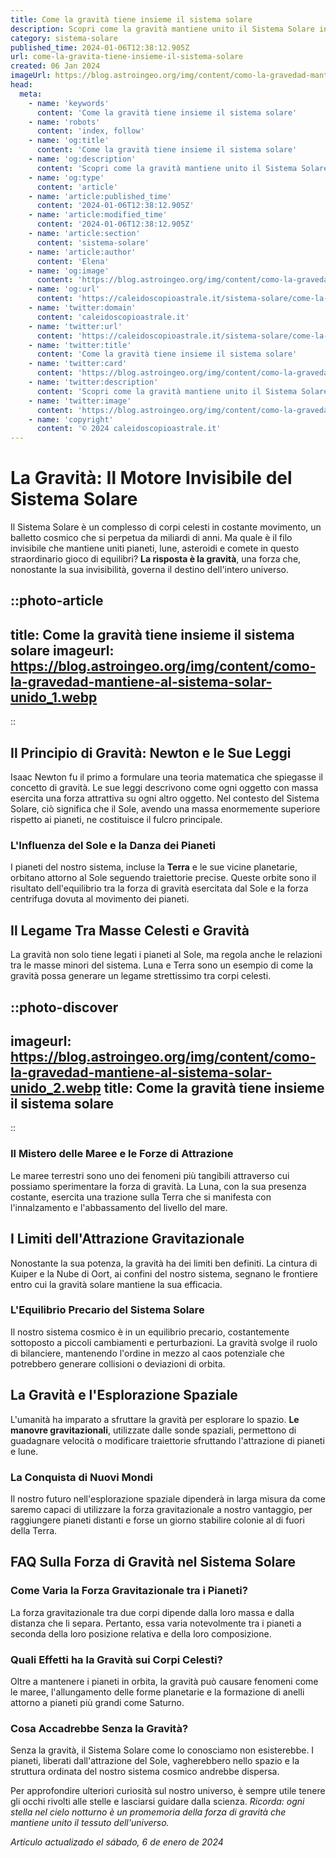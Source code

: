 ```yaml
---
title: Come la gravità tiene insieme il sistema solare
description: Scopri come la gravità mantiene unito il Sistema Solare in questo articolo dettagliato. Approfondisci i misteri delluniverso!
category: sistema-solare
published_time: 2024-01-06T12:38:12.905Z
url: come-la-gravita-tiene-insieme-il-sistema-solare
created: 06 Jan 2024
imageUrl: https://blog.astroingeo.org/img/content/como-la-gravedad-mantiene-al-sistema-solar-unido_1.webp
head:
  meta:
    - name: 'keywords'
      content: 'Come la gravità tiene insieme il sistema solare'
    - name: 'robots'
      content: 'index, follow'
    - name: 'og:title'
      content: 'Come la gravità tiene insieme il sistema solare'
    - name: 'og:description'
      content: 'Scopri come la gravità mantiene unito il Sistema Solare in questo articolo dettagliato. Approfondisci i misteri delluniverso!'
    - name: 'og:type'
      content: 'article'
    - name: 'article:published_time'
      content: '2024-01-06T12:38:12.905Z'
    - name: 'article:modified_time'
      content: '2024-01-06T12:38:12.905Z'
    - name: 'article:section'
      content: 'sistema-solare'
    - name: 'article:author'
      content: 'Elena'
    - name: 'og:image'
      content: 'https://blog.astroingeo.org/img/content/como-la-gravedad-mantiene-al-sistema-solar-unido_1.webp'
    - name: 'og:url'
      content: 'https://caleidoscopioastrale.it/sistema-solare/come-la-gravita-tiene-insieme-il-sistema-solare'
    - name: 'twitter:domain'
      content: 'caleidoscopioastrale.it'
    - name: 'twitter:url'
      content: 'https://caleidoscopioastrale.it/sistema-solare/come-la-gravita-tiene-insieme-il-sistema-solare'
    - name: 'twitter:title'
      content: 'Come la gravità tiene insieme il sistema solare'
    - name: 'twitter:card'
      content: 'https://blog.astroingeo.org/img/content/como-la-gravedad-mantiene-al-sistema-solar-unido_1.webp'
    - name: 'twitter:description'
      content: 'Scopri come la gravità mantiene unito il Sistema Solare in questo articolo dettagliato. Approfondisci i misteri delluniverso!'
    - name: 'twitter:image'
      content: 'https://blog.astroingeo.org/img/content/como-la-gravedad-mantiene-al-sistema-solar-unido_1.webp'
    - name: 'copyright'
      content: '© 2024 caleidoscopioastrale.it'
---
```

# La Gravità: Il Motore Invisibile del Sistema Solare

Il Sistema Solare è un complesso di corpi celesti in costante movimento, un balletto cosmico che si perpetua da miliardi di anni. Ma quale è il filo invisibile che mantiene uniti pianeti, lune, asteroidi e comete in questo straordinario gioco di equilibri? **La risposta è la gravità**, una forza che, nonostante la sua invisibilità, governa il destino dell'intero universo.

::photo-article
---
title: Come la gravità tiene insieme il sistema solare
imageurl: https://blog.astroingeo.org/img/content/como-la-gravedad-mantiene-al-sistema-solar-unido_1.webp
---
::

## Il Principio di Gravità: Newton e le Sue Leggi

Isaac Newton fu il primo a formulare una teoria matematica che spiegasse il concetto di gravità. Le sue leggi descrivono come ogni oggetto con massa esercita una forza attrattiva su ogni altro oggetto. Nel contesto del Sistema Solare, ciò significa che il Sole, avendo una massa enormemente superiore rispetto ai pianeti, ne costituisce il fulcro principale.

### L'Influenza del Sole e la Danza dei Pianeti

I pianeti del nostro sistema, incluse la **Terra** e le sue vicine planetarie, orbitano attorno al Sole seguendo traiettorie precise. Queste orbite sono il risultato dell'equilibrio tra la forza di gravità esercitata dal Sole e la forza centrifuga dovuta al movimento dei pianeti.

## Il Legame Tra Masse Celesti e Gravità

La gravità non solo tiene legati i pianeti al Sole, ma regola anche le relazioni tra le masse minori del sistema. Luna e Terra sono un esempio di come la gravità possa generare un legame strettissimo tra corpi celesti.

::photo-discover
---
imageurl: https://blog.astroingeo.org/img/content/como-la-gravedad-mantiene-al-sistema-solar-unido_2.webp
title: Come la gravità tiene insieme il sistema solare
---
::

### Il Mistero delle Maree e le Forze di Attrazione

Le maree terrestri sono uno dei fenomeni più tangibili attraverso cui possiamo sperimentare la forza di gravità. La Luna, con la sua presenza costante, esercita una trazione sulla Terra che si manifesta con l'innalzamento e l'abbassamento del livello del mare.

## I Limiti dell'Attrazione Gravitazionale

Nonostante la sua potenza, la gravità ha dei limiti ben definiti. La cintura di Kuiper e la Nube di Oort, ai confini del nostro sistema, segnano le frontiere entro cui la gravità solare mantiene la sua efficacia.

### L'Equilibrio Precario del Sistema Solare

Il nostro sistema cosmico è in un equilibrio precario, costantemente sottoposto a piccoli cambiamenti e perturbazioni. La gravità svolge il ruolo di bilanciere, mantenendo l'ordine in mezzo al caos potenziale che potrebbero generare collisioni o deviazioni di orbita.

## La Gravità e l'Esplorazione Spaziale

L'umanità ha imparato a sfruttare la gravità per esplorare lo spazio. **Le manovre gravitazionali**, utilizzate dalle sonde spaziali, permettono di guadagnare velocità o modificare traiettorie sfruttando l'attrazione di pianeti e lune.

### La Conquista di Nuovi Mondi

Il nostro futuro nell'esplorazione spaziale dipenderà in larga misura da come saremo capaci di utilizzare la forza gravitazionale a nostro vantaggio, per raggiungere pianeti distanti e forse un giorno stabilire colonie al di fuori della Terra.

## FAQ Sulla Forza di Gravità nel Sistema Solare

### Come Varia la Forza Gravitazionale tra i Pianeti?

La forza gravitazionale tra due corpi dipende dalla loro massa e dalla distanza che li separa. Pertanto, essa varia notevolmente tra i pianeti a seconda della loro posizione relativa e della loro composizione.

### Quali Effetti ha la Gravità sui Corpi Celesti?

Oltre a mantenere i pianeti in orbita, la gravità può causare fenomeni come le maree, l'allungamento delle forme planetarie e la formazione di anelli attorno a pianeti più grandi come Saturno.

### Cosa Accadrebbe Senza la Gravità?

Senza la gravità, il Sistema Solare come lo conosciamo non esisterebbe. I pianeti, liberati dall'attrazione del Sole, vagherebbero nello spazio e la struttura ordinata del nostro sistema cosmico andrebbe dispersa.

Per approfondire ulteriori curiosità sul nostro universo, è sempre utile tenere gli occhi rivolti alle stelle e lasciarsi guidare dalla scienza. *Ricorda: ogni stella nel cielo notturno è un promemoria della forza di gravità che mantiene unito il tessuto dell'universo.*

_Artículo actualizado el sábado, 6 de enero de 2024_
